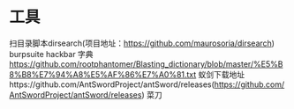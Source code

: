 # 工具
扫目录脚本dirsearch(项目地址：https://github.com/maurosoria/dirsearch)
burpsuite
hackbar
字典<https://github.com/rootphantomer/Blasting_dictionary/blob/master/%E5%B8%B8%E7%94%A8%E5%AF%86%E7%A0%81.txt>
蚁剑下载地址https://github.com/AntSwordProject/antSword/releases(https://github.com/AntSwordProject/antSword/releases)
菜刀